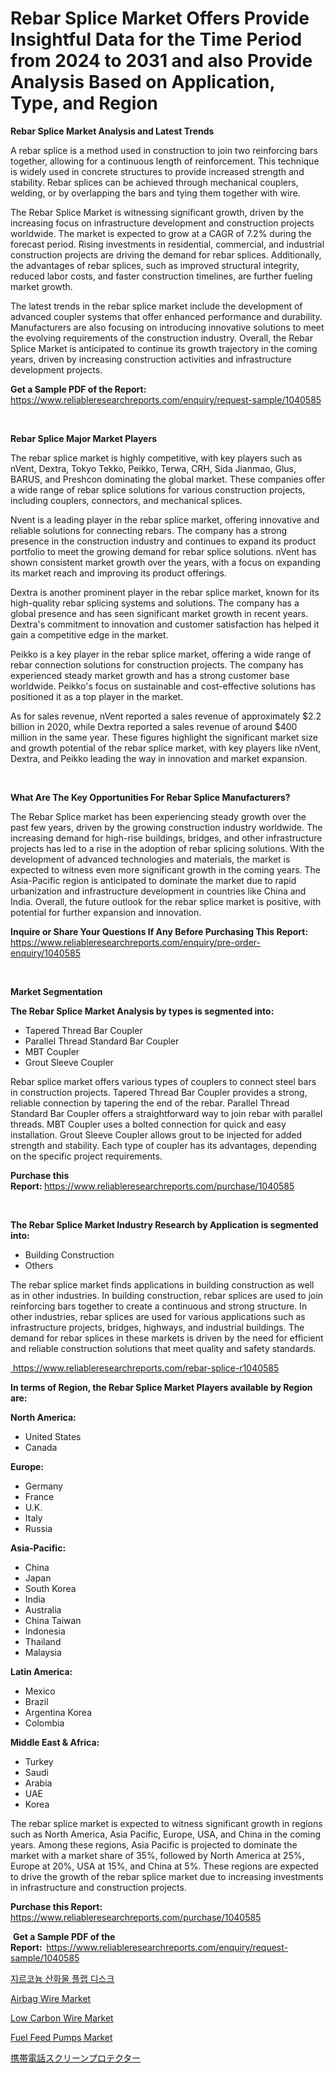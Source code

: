 <p><h1>Rebar Splice Market Offers Provide Insightful Data for the Time Period from 2024 to 2031 and also Provide Analysis Based on Application, Type, and Region</h1></p><p><strong>Rebar Splice Market Analysis and Latest Trends</strong></p>
<p><p>A rebar splice is a method used in construction to join two reinforcing bars together, allowing for a continuous length of reinforcement. This technique is widely used in concrete structures to provide increased strength and stability. Rebar splices can be achieved through mechanical couplers, welding, or by overlapping the bars and tying them together with wire.</p><p>The Rebar Splice Market is witnessing significant growth, driven by the increasing focus on infrastructure development and construction projects worldwide. The market is expected to grow at a CAGR of 7.2% during the forecast period. Rising investments in residential, commercial, and industrial construction projects are driving the demand for rebar splices. Additionally, the advantages of rebar splices, such as improved structural integrity, reduced labor costs, and faster construction timelines, are further fueling market growth.</p><p>The latest trends in the rebar splice market include the development of advanced coupler systems that offer enhanced performance and durability. Manufacturers are also focusing on introducing innovative solutions to meet the evolving requirements of the construction industry. Overall, the Rebar Splice Market is anticipated to continue its growth trajectory in the coming years, driven by increasing construction activities and infrastructure development projects.</p></p>
<p><strong>Get a Sample PDF of the Report:&nbsp;</strong> <a href="https://www.reliableresearchreports.com/enquiry/request-sample/1040585">https://www.reliableresearchreports.com/enquiry/request-sample/1040585</a></p>
<p>&nbsp;</p>
<p><strong>Rebar Splice Major Market Players</strong></p>
<p><p>The rebar splice market is highly competitive, with key players such as nVent, Dextra, Tokyo Tekko, Peikko, Terwa, CRH, Sida Jianmao, Glus, BARUS, and Preshcon dominating the global market. These companies offer a wide range of rebar splice solutions for various construction projects, including couplers, connectors, and mechanical splices.</p><p>Nvent is a leading player in the rebar splice market, offering innovative and reliable solutions for connecting rebars. The company has a strong presence in the construction industry and continues to expand its product portfolio to meet the growing demand for rebar splice solutions. nVent has shown consistent market growth over the years, with a focus on expanding its market reach and improving its product offerings.</p><p>Dextra is another prominent player in the rebar splice market, known for its high-quality rebar splicing systems and solutions. The company has a global presence and has seen significant market growth in recent years. Dextra's commitment to innovation and customer satisfaction has helped it gain a competitive edge in the market.</p><p>Peikko is a key player in the rebar splice market, offering a wide range of rebar connection solutions for construction projects. The company has experienced steady market growth and has a strong customer base worldwide. Peikko's focus on sustainable and cost-effective solutions has positioned it as a top player in the market.</p><p>As for sales revenue, nVent reported a sales revenue of approximately $2.2 billion in 2020, while Dextra reported a sales revenue of around $400 million in the same year. These figures highlight the significant market size and growth potential of the rebar splice market, with key players like nVent, Dextra, and Peikko leading the way in innovation and market expansion.</p></p>
<p>&nbsp;</p>
<p><strong>What Are The Key Opportunities For Rebar Splice Manufacturers?</strong></p>
<p><p>The Rebar Splice market has been experiencing steady growth over the past few years, driven by the growing construction industry worldwide. The increasing demand for high-rise buildings, bridges, and other infrastructure projects has led to a rise in the adoption of rebar splicing solutions. With the development of advanced technologies and materials, the market is expected to witness even more significant growth in the coming years. The Asia-Pacific region is anticipated to dominate the market due to rapid urbanization and infrastructure development in countries like China and India. Overall, the future outlook for the rebar splice market is positive, with potential for further expansion and innovation.</p></p>
<p><strong>Inquire or Share Your Questions If Any Before Purchasing This Report:</strong> <a href="https://www.reliableresearchreports.com/enquiry/pre-order-enquiry/1040585">https://www.reliableresearchreports.com/enquiry/pre-order-enquiry/1040585</a></p>
<p>&nbsp;</p>
<p><strong>Market Segmentation</strong></p>
<p><strong>The Rebar Splice Market Analysis by types is segmented into:</strong></p>
<p><ul><li>Tapered Thread Bar Coupler</li><li>Parallel Thread Standard Bar Coupler</li><li>MBT Coupler</li><li>Grout Sleeve Coupler</li></ul></p>
<p><p>Rebar splice market offers various types of couplers to connect steel bars in construction projects. Tapered Thread Bar Coupler provides a strong, reliable connection by tapering the end of the rebar. Parallel Thread Standard Bar Coupler offers a straightforward way to join rebar with parallel threads. MBT Coupler uses a bolted connection for quick and easy installation. Grout Sleeve Coupler allows grout to be injected for added strength and stability. Each type of coupler has its advantages, depending on the specific project requirements.</p></p>
<p><strong>Purchase this Report:&nbsp;</strong><a href="https://www.reliableresearchreports.com/purchase/1040585">https://www.reliableresearchreports.com/purchase/1040585</a></p>
<p>&nbsp;</p>
<p><strong>The Rebar Splice Market Industry Research by Application is segmented into:</strong></p>
<p><ul><li>Building Construction</li><li>Others</li></ul></p>
<p><p>The rebar splice market finds applications in building construction as well as in other industries. In building construction, rebar splices are used to join reinforcing bars together to create a continuous and strong structure. In other industries, rebar splices are used for various applications such as infrastructure projects, bridges, highways, and industrial buildings. The demand for rebar splices in these markets is driven by the need for efficient and reliable construction solutions that meet quality and safety standards.</p></p>
<p><a href="https://www.reliableresearchreports.com/rebar-splice-r1040585">&nbsp;https://www.reliableresearchreports.com/rebar-splice-r1040585</a></p>
<p><strong>In terms of Region, the Rebar Splice Market Players available by Region are:</strong></p>
<p>
    <p> <strong> North America: </strong>
        <ul>
            <li>United States</li>
            <li>Canada</li>
        </ul>
        </p> 
    <p> <strong> Europe: </strong>
        <ul>
            <li>Germany</li>
            <li>France</li>
            <li>U.K.</li>
            <li>Italy</li>
            <li>Russia</li>
        </ul>
        </p> 
    <p> <strong> Asia-Pacific: </strong>
        <ul>
            <li>China</li>
            <li>Japan</li>
            <li>South Korea</li>
            <li>India</li>
            <li>Australia</li>
            <li>China Taiwan</li>
            <li>Indonesia</li>
            <li>Thailand</li>
            <li>Malaysia</li>
        </ul>
        </p> 
    <p> <strong> Latin America: </strong>
        <ul>
            <li>Mexico</li>
            <li>Brazil</li>
            <li>Argentina Korea</li>
            <li>Colombia</li>
        </ul>
        </p> 
    <p> <strong> Middle East & Africa: </strong>
        <ul>
            <li>Turkey</li>
            <li>Saudi</li>
            <li>Arabia</li>
            <li>UAE</li>
            <li>Korea</li>
        </ul>
    </p>
    </p>
<p><p>The rebar splice market is expected to witness significant growth in regions such as North America, Asia Pacific, Europe, USA, and China in the coming years. Among these regions, Asia Pacific is projected to dominate the market with a market share of 35%, followed by North America at 25%, Europe at 20%, USA at 15%, and China at 5%. These regions are expected to drive the growth of the rebar splice market due to increasing investments in infrastructure and construction projects.</p></p>
<p><strong>Purchase this Report: </strong><a href="https://www.reliableresearchreports.com/purchase/1040585">https://www.reliableresearchreports.com/purchase/1040585</a></p>
<p>&nbsp;<strong>Get a Sample PDF of the Report:&nbsp;&nbsp;</strong><a href="https://www.reliableresearchreports.com/enquiry/request-sample/1040585">https://www.reliableresearchreports.com/enquiry/request-sample/1040585</a></p>
<p><strong></strong></p>
<p><p><a href="https://github.com/TobyKub4685/Market-Research-Report-List-1/blob/main/349741429186.md">지르코늄 산화물 플랩 디스크</a></p><p><a href="https://issuu.com/reportprime-2/docs/airbag-wire-market-size-2030.pptx">Airbag Wire Market</a></p><p><a href="https://issuu.com/reportprime-2/docs/low-carbon-wire-market-size-2030.pptx">Low Carbon Wire Market</a></p><p><a href="https://github.com/jaidynmorantestelletmjzya/Market-Research-Report-List-2/blob/main/fuel-feed-pumps-market.md">Fuel Feed Pumps Market</a></p><p><a href="https://github.com/moulafa/Market-Research-Report-List-1/blob/main/873900331876.md">携帯電話スクリーンプロテクター</a></p></p>